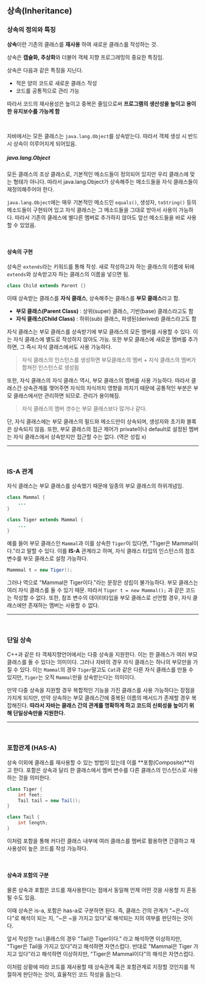 ## 상속(Inheritance)

### 상속의 정의와 특징

**상속**이란 기존의 클래스를 **재사용** 하여 새로운 클래스를 작성하는 것.

상속은 **캡슐화, 추상화**와 더불어 객체 지향 프로그래밍의 중요한 특징임.

상속은 다음과 같은 특징을 지닌다.

- 적은 양의 코드로 새로운 클래스 작성
- 코드를 공통적으로 관리 가능

따라서 코드의 재사용성은 높이고 중복은 줄임으로써 **프로그램의 생산성을 높이고 용이한 유지보수를 가능케 함**

<br>

자바에서는 모든 클래스는 `java.lang.Object`를 상속받는다. 따라서 객체 생성 시 반드시 상속이 이루어지게 되어있음.

##### java.lang.Object

모든 클래스의 조상 클래스로, 기본적인 메소드들이 정의되어 있지만 우리 클래스에 맞는 형태가 아니다. 따라서 java.lang.Object가 상속해주는 메소드들을 자식 클래스들이 재정의해주어야 한다.

`java.lang.Object`에는 매우 기본적인 메소드인 `equals()`, 생성자, `toString()` 등의 메소드들이 구현되어 있고
자식 클래스는 그 메소드들을 그대로 받아서 사용이 가능하다. 따라서 기존의 클래스에 별다른 멤버로 추가하지 않아도 앞선 메소드들을 바로 사용할 수 있었음.

<br>

#### 상속의 구현

상속은 `extends`라는 키워드를 통해 작성. 새로 작성하고자 하는 클래스의 이름에 뒤에 `extends`와 상속받고자 하는 클래스의 이름을 넣으면 됨.

```java
class Child extends Parent {}
```

이때 상속받는 클래스를 **자식 클래스**, 상속해주는 클래스를 **부모 클래스**라고 함.

- **부모 클래스(Parent Class)** : 상위(super) 클래스, 기반(base) 클래스라고도 함
- **자식 클래스(Child Class)** : 하위(sub) 클래스, 파생된(derived) 클래스라고도 함

자식 클래스는 부모 클래스를 상속받기에 부모 클래스의 모든 멤버를 사용할 수 있다. 이는 자식 클래스에 별도로 작성하지 않아도 가능. 또한 부모 클래스에 새로운 멤버를 추가하면, 그 즉시 자식 클래스에서도 사용 가능하다.

> 자식 클래스의 인스턴스를 생성하면 부모클래스의 멤버 + 지식 클래스의 멤버가 합쳐진 인스턴스로 생성됨

또한, 자식 클래스의 자식 클래스 역시, 부모 클래스의 멤버를 사용 가능하다. 따라서 클래스간 상속관계를 맺어주면 자식의 자식까지 영향을 끼치기 때문에 공통적인 부분은 부모 클래스에서만 관리하면 되므로. 관리가 용이해짐.

> 자식 클래스의 멤버 갯수는 부모 클래스보다 많거나 같다.

단, 자식 클래스에는 부모 클래스의 필드와 메소드만이 상속되며, 생성자와 초기화 블록은 상속되지 않음. 또한, 부모 클래스의 접근 제어가 private이나 default로 설정된 멤버는 자식 클래스에서 상속받지만 접근할 수는 없다. (역은 성립 x)

---

<br>

### IS-A 관계

자식 클래스는 부모 클래스를 상속했기 때문에 일종의 부모 클래스의 하위개념임.

```java
class Mammal {
    ...
}

class Tiger extends Mammal {
    ...
}
```

예를 들어 부모 클래스인 `Mammal`과 이를 상속한 `Tiger`이 있다면, "Tiger은 Mammal이다."라고 말할 수 있다. 이를 **IS-A** 관계라고 하며, 자식 클래스 타입의 인스턴스의 참조 변수를 부모 클래스로 설정 가능하다.

```java
Mammmal t = new Tiger();
```

그러나 역으로 "Mammal은 Tiger이다."라는 문장은 성립이 불가능하다. 부모 클래스는 여러 자식 클래스를 둘 수 있기 때문. 따라서 `Tiger t = new Mammal();` 과 같은 코드는 작성할 수 없다.
또한, 참조 변수의 데이터타입을 부모 클래스로 선언할 경우, 자식 클래스에만 존재하는 멤버는 사용할 수 없다.

---

<br>

### 단일 상속

C++과 같은 타 객체지향언어에서는 다중 상속을 지원한다. 이는 한 클래스가 여러 부모 클래스를 둘 수 있다는 의미이다. 그러나 자바의 경우 자식 클래스는 하나의 부모만을 가질 수 있다. 이는 `Mammal`의 경우 `Tiger`말고도 `Cat`과 같은 다른 자식 클래스를 만들 수 있지만, `Tiger`는 오직 `Mammal`만을 상속받는다는 의미이다.

만약 다중 상속을 지원할 경우 복합적인 기능을 가진 클래스를 사용 가능하다는 장점을 가지게 되지만, 만약 상속하는 부모 클래스간에 중복된 이름의 메서드가 존재할 경우 복잡해진다. **따라서 자바는 클래스 간의 관계를 명확하게 하고 코드의 신뢰성을 높이기 위해 단일상속만을 지원한다.**

---

<br>

### 포함관계 (HAS-A)

상속 이외에 클래스를 재사용할 수 있는 방법이 있는데 이를 **포함(Composite)**라고 한다. 포함은 상속과 달리 한 클래스에서 멤버 변수를 다른 클래스의 인스턴스로 사용하는 것을 의미한다.

```java
class Tiger {
    int feet;
    Tail tail = new Tail();
}

class Tail {
    int length;
}
```

이처럼 포함을 통해 커다란 클래스 내부에 여러 클래스를 멤버로 활용하면 간결하고 재사용성이 높은 코드를 작성 가능하다.

<br>

#### 상속과 포함의 구분

물론 상속과 포함은 코드를 재사용한다는 점에서 동일해 언제 어떤 것을 사용할 지 혼동될 수도 있음.

이때 상속은 is-a, 포함은 has-a로 구분하면 된다. 즉, 클래스 간의 관계가 "~은~이다"로 해석이 되는 지, "~은 ~을 가지고 있다"로 해석되는 지의 여부를 판단하는 것이다.

앞서 작성한 `Tail`클래스의 경우 "Tail은 Tiger이다." 라고 해석하면 이상하지만, "Tiger은 Tail을 가지고 있다"라고 해석하면 자연스럽다. 반대로 "Mammal은 Tiger 가지고 있다"라고 해석하면 이상하지만, "Tiger은 Mammal이다"의 해석은 자연스럽다.

이처럼 상황에 따라 코드를 재사용할 때 상속관계 혹은 포함관계로 지정할 것인지를 적절하게 판단하는 것이, 효율적인 코드 작성을 돕는다.
